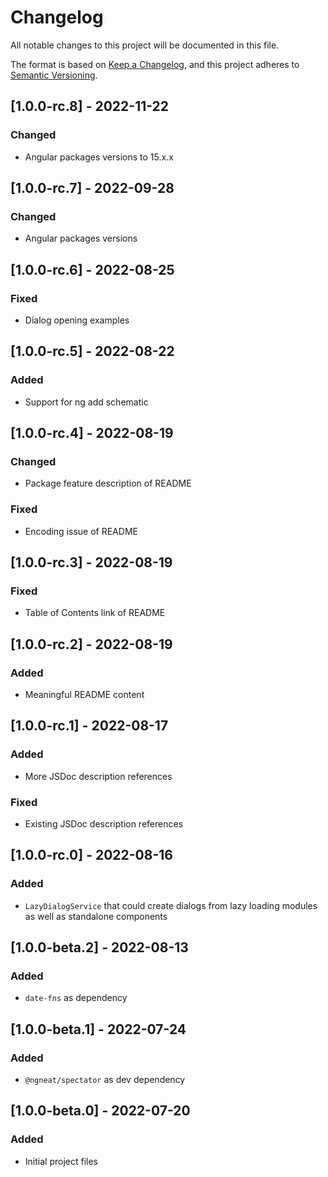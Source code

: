 # Changelog

All notable changes to this project will be documented in this file.

The format is based on [Keep a Changelog](https://keepachangelog.com/en/1.0.0/),
and this project adheres to [Semantic Versioning](https://semver.org/spec/v2.0.0.html).

## [1.0.0-rc.8] - 2022-11-22

### Changed

- Angular packages versions to 15.x.x

## [1.0.0-rc.7] - 2022-09-28

### Changed

- Angular packages versions

## [1.0.0-rc.6] - 2022-08-25

### Fixed

- Dialog opening examples

## [1.0.0-rc.5] - 2022-08-22

### Added

- Support for ng add schematic

## [1.0.0-rc.4] - 2022-08-19

### Changed

- Package feature description of README

### Fixed

- Encoding issue of README

## [1.0.0-rc.3] - 2022-08-19

### Fixed

- Table of Contents link of README

## [1.0.0-rc.2] - 2022-08-19

### Added

- Meaningful README content

## [1.0.0-rc.1] - 2022-08-17

### Added

- More JSDoc description references

### Fixed

- Existing JSDoc description references

## [1.0.0-rc.0] - 2022-08-16

### Added

- `LazyDialogService` that could create dialogs from lazy loading modules as well as standalone components

## [1.0.0-beta.2] - 2022-08-13

### Added

- `date-fns` as dependency

## [1.0.0-beta.1] - 2022-07-24

### Added

- `@ngneat/spectator` as dev dependency

## [1.0.0-beta.0] - 2022-07-20

### Added

- Initial project files
